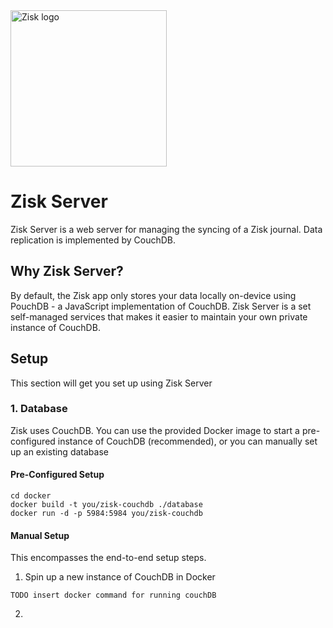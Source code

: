 <picture>
  <source media="(prefers-color-scheme: dark)" srcset="../app/public/images/logo/logo-w.svg">
  <img width="250px" alt="Zisk logo" src="../app/public/images/logo/logo-b.svg">
</picture>

# Zisk Server
Zisk Server is a web server for managing the syncing of a Zisk journal. Data replication is implemented by CouchDB.

## Why Zisk Server?
By default, the Zisk app only stores your data locally on-device using PouchDB - a JavaScript implementation of CouchDB. Zisk Server is a set self-managed services that makes it easier to maintain your own private instance of CouchDB.

## Setup

This section will get you set up using Zisk Server

### 1. Database

Zisk uses CouchDB. You can use the provided Docker image to start a pre-configured instance of CouchDB (recommended), or you can manually set up an existing database

#### Pre-Configured Setup

```
cd docker
docker build -t you/zisk-couchdb ./database
docker run -d -p 5984:5984 you/zisk-couchdb
```

#### Manual Setup

This encompasses the end-to-end setup steps.

1. Spin up a new instance of CouchDB in Docker
```
TODO insert docker command for running couchDB
```

2. 